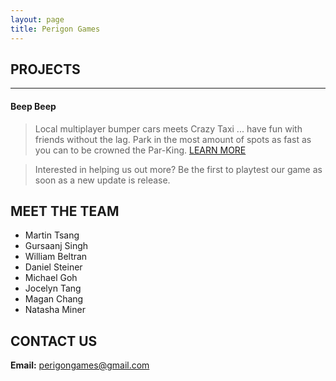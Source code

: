 ```yaml
---
layout: page
title: Perigon Games
---
```

## PROJECTS
___
#### Beep Beep
> Local multiplayer bumper cars meets Crazy Taxi ... have fun with friends without the lag. Park in the most amount of spots as fast as you can to be crowned the Par-King.
> [LEARN MORE](https://github.com/AngryGooseGames/Beep-Beep/blob/develop/README.md)

> Interested in helping us out more? Be the first to playtest our game as soon as a new update is release.

## MEET THE TEAM
- Martin Tsang
- Gursaanj Singh
- William Beltran
- Daniel Steiner
- Michael Goh
- Jocelyn Tang
- Magan Chang
- Natasha Miner

## CONTACT US
**Email:** perigongames@gmail.com
